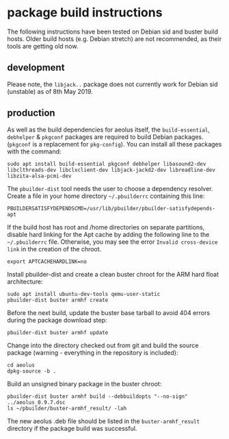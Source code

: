 # package build instructions
The following instructions have been tested on Debian sid and buster build hosts. Older build hosts (e.g. Debian stretch) are not recommended, as their tools are getting old now.

## development

Please note, the `libjack..` package does not currently work for Debian sid (unstable) as of 8th May 2019.

## production

As well as the build dependencies for aeolus itself, the `build-essential`, `debhelper` & `pkgconf` packages are required to build Debian packages. (`pkgconf` is a replacement for `pkg-config`). You can install all these packages with the command:
```
sudo apt install build-essential pkgconf debhelper libasound2-dev libclthreads-dev libclxclient-dev libjack-jackd2-dev libreadline-dev libzita-alsa-pcmi-dev
```

The `pbuilder-dist` tool needs the user to choose a dependency resolver. Create a file in your home directory `~/.pbuilderrc` containing this line:
```
PBUILDERSATISFYDEPENDSCMD=/usr/lib/pbuilder/pbuilder-satisfydepends-apt
```

If the build host has root and /home directories on separate partitions, disable hard linking for the Apt cache by adding the following line to the `~/.pbuilderrc` file. Otherwise, you may see the error `Invalid cross-device link` in the creation of the chroot.
```
export APTCACHEHARDLINK=no
```

Install pbuilder-dist and create a clean buster chroot for the ARM hard float architecture:
```
sudo apt install ubuntu-dev-tools qemu-user-static
pbuilder-dist buster armhf create
```

Before the next build, update the buster base tarball to avoid 404 errors during the package download step:
```
pbuilder-dist buster armhf update
```

Change into the directory checked out from git and build the source package (warning - everything in the repository is included):
```
cd aeolus
dpkg-source -b .
```

Build an unsigned binary package in the buster chroot:
```
pbuilder-dist buster armhf build --debbuildopts "--no-sign" ../aeolus_0.9.7.dsc
ls ~/pbuilder/buster-armhf_result/ -lah
```

The new aeolus .deb file should be listed in the `buster-armhf_result` directory if the package build was successful.